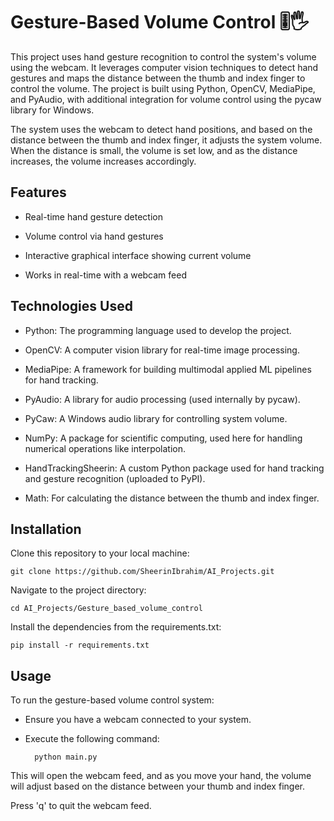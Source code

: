 # Gesture-Based Volume Control 🎚️🖐️

This project uses hand gesture recognition to control the system's volume using the webcam. It leverages computer vision techniques to detect hand gestures and maps the distance between the thumb and index finger to control the volume. The project is built using Python, OpenCV, MediaPipe, and PyAudio, with additional integration for volume control using the pycaw library for Windows.

The system uses the webcam to detect hand positions, and based on the distance between the thumb and index finger, it adjusts the system volume. When the distance is small, the volume is set low, and as the distance increases, the volume increases accordingly.

## Features

- Real-time hand gesture detection

- Volume control via hand gestures

- Interactive graphical interface showing current volume

- Works in real-time with a webcam feed

## Technologies Used

- Python: The programming language used to develop the project.

- OpenCV: A computer vision library for real-time image processing.

- MediaPipe: A framework for building multimodal applied ML pipelines for hand tracking.

- PyAudio: A library for audio processing (used internally by pycaw).

- PyCaw: A Windows audio library for controlling system volume.

- NumPy: A package for scientific computing, used here for handling numerical operations like interpolation.

- HandTrackingSheerin: A custom Python package used for hand tracking and gesture recognition (uploaded to PyPI).

- Math: For calculating the distance between the thumb and index finger.

## Installation

Clone this repository to your local machine:

	git clone https://github.com/SheerinIbrahim/AI_Projects.git

Navigate to the project directory:

	cd AI_Projects/Gesture_based_volume_control

Install the dependencies from the requirements.txt:

	pip install -r requirements.txt

## Usage

To run the gesture-based volume control system:

- Ensure you have a webcam connected to your system.

- Execute the following command:

		python main.py

This will open the webcam feed, and as you move your hand, the volume will adjust based on the distance between your thumb and index finger.

Press 'q' to quit the webcam feed.

